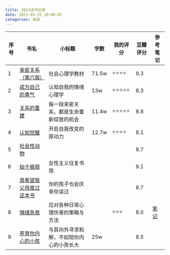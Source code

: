 ```yaml
---
title: 2023读书记录
date: 2023-05-25 10:00:07
categories: 阅读
---
```


| 序号 | 书名 | 小标题 | 字数 |  我的评分 | 豆瓣评分 | 参考笔记 |
| -   | -    | -     | -    |  -      | -       | - |
|1|[亲密关系（第六版）](https://book.douban.com/subject/26585065/)| 社会心理学教材| 71.5w | ⭐️⭐️⭐️⭐️ | 9.3 | 
|2|[成为自己的勇气](https://book.douban.com/subject/35275301/)| 认知自我的情绪心理学 | 13w | ⭐️⭐️⭐️⭐️⭐️ | 8.3|
|3|[关系的重建](https://book.douban.com/subject/30320071/)| 每一段亲密关系，都是生命重新绽放的机会 | 11.4w |  ⭐️⭐️⭐️⭐️⭐️ |8.8|
|4|[认知觉醒](https://book.douban.com/subject/35193035/)| 开启自我改变的原动力 | 12.7w | ⭐️⭐️⭐️⭐️ |8.1|
|5|[社会性动物](https://book.douban.com/subject/2328458/)| | | |8.7|
|6|[始于极限](https://book.douban.com/subject/35966120/)| 女性主义往复书简| | |9.1|
|7|[真希望我父母度过这本书](https://book.douban.com/subject/35173329/)| 你的孩子也会庆幸你读过 | | |8.7|
|8|[情绪急救](https://book.douban.com/subject/26590889/)| 应对各种日常心理伤害的策略与方法 | | ⭐️⭐️⭐️ |8.0|[笔记](https://mubu.com/explore/2dlhpnLRy0s)|
|9|[养育你内心的小孩](https://book.douban.com/subject/35713938/)| 与其向外寻求和解，不如陪你内心的小孩长大| 25w | |8.5|

